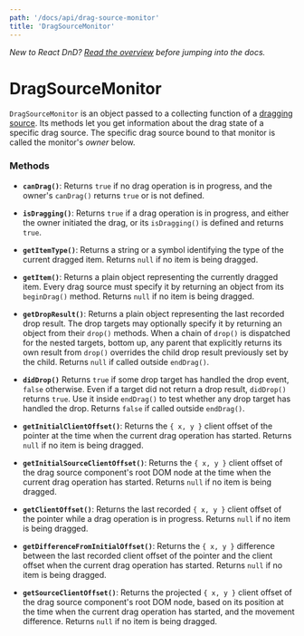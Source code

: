 ```yaml
---
path: '/docs/api/drag-source-monitor'
title: 'DragSourceMonitor'
---
```


_New to React DnD? [Read the overview](/docs/overview) before jumping into the docs._

# DragSourceMonitor

`DragSourceMonitor` is an object passed to a collecting function of a [dragging source](/docs/api/use-drag). Its methods let you get information about the drag state of a specific drag source. The specific drag source bound to that monitor is called the monitor's _owner_ below.

### Methods

- **`canDrag()`**: Returns `true` if no drag operation is in progress, and the owner's `canDrag()` returns `true` or is not defined.

- **`isDragging()`**: Returns `true` if a drag operation is in progress, and either the owner initiated the drag, or its `isDragging()` is defined and returns `true`.

- **`getItemType()`**: Returns a string or a symbol identifying the type of the current dragged item. Returns `null` if no item is being dragged.

- **`getItem()`**: Returns a plain object representing the currently dragged item. Every drag source must specify it by returning an object from its `beginDrag()` method. Returns `null` if no item is being dragged.

- **`getDropResult()`**: Returns a plain object representing the last recorded drop result. The drop targets may optionally specify it by returning an object from their `drop()` methods. When a chain of `drop()` is dispatched for the nested targets, bottom up, any parent that explicitly returns its own result from `drop()` overrides the child drop result previously set by the child. Returns `null` if called outside `endDrag()`.

- **`didDrop()`** Returns `true` if some drop target has handled the drop event, `false` otherwise. Even if a target did not return a drop result, `didDrop()` returns `true`. Use it inside `endDrag()` to test whether any drop target has handled the drop. Returns `false` if called outside `endDrag()`.

- **`getInitialClientOffset()`**: Returns the `{ x, y }` client offset of the pointer at the time when the current drag operation has started. Returns `null` if no item is being dragged.

- **`getInitialSourceClientOffset()`**: Returns the `{ x, y }` client offset of the drag source component's root DOM node at the time when the current drag operation has started. Returns `null` if no item is being dragged.

- **`getClientOffset()`**: Returns the last recorded `{ x, y }` client offset of the pointer while a drag operation is in progress. Returns `null` if no item is being dragged.

- **`getDifferenceFromInitialOffset()`**: Returns the `{ x, y }` difference between the last recorded client offset of the pointer and the client offset when the current drag operation has started. Returns `null` if no item is being dragged.

- **`getSourceClientOffset()`**: Returns the projected `{ x, y }` client offset of the drag source component's root DOM node, based on its position at the time when the current drag operation has started, and the movement difference. Returns `null` if no item is being dragged.
